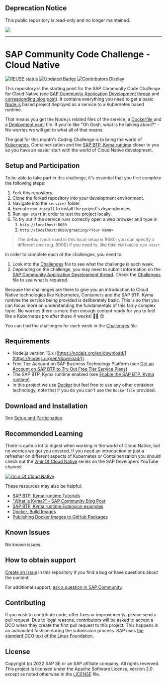 ## Deprecation Notice

This public repository is read-only and no longer maintained.

![](https://img.shields.io/badge/STATUS-NOT%20CURRENTLY%20MAINTAINED-red.svg?longCache=true&style=flat)

---

# SAP Community Code Challenge - Cloud Native
[![REUSE status](https://api.reuse.software/badge/github.com/SAP-samples/sap-community-code-challenge-cloud-native)](https://api.reuse.software/info/github.com/SAP-samples/sap-community-code-challenge-cloud-native)
[![Updated Badge](https://badges.pufler.dev/updated/SAP-samples/sap-community-code-challenge-cloud-native)](https://badges.pufler.dev)
[![Contributors Display](https://badges.pufler.dev/contributors/SAP-samples/sap-community-code-challenge-cloud-native)](https://badges.pufler.dev)

This repository is the starting point for the SAP Community Code Challenge for Cloud Native (see [SAP Community Application Development thread](https://groups.community.sap.com/t5/application-development/sap-community-code-challenge-let-s-set-sail-for-cloud-native/m-p/5748#M60) and [corresponding blog post](https://blogs.sap.com/2022/07/04/sap-community-code-challenge-lets-set-sail-for-cloud-native-island/)). It contains everything you need to get a basic [Node.js](https://nodejs.org/) based project deployed as a service to a Kubernetes based runtime.

That means you get the Node.js related files of the service, a [Dockerfile](https://docs.docker.com/engine/reference/builder/) and a [Deployment.yaml](https://kubernetes.io/docs/concepts/workloads/controllers/deployment/) file. If you're like "Oh Gosh, what is he talking about?" - No worries we will get to what all of that means.

The goal for this month's Coding Challenge is to bring the world of [Kubernetes](https://kubernetes.io), Containerization and the [SAP BTP, Kyma runtime](https://discovery-center.cloud.sap/serviceCatalog/kyma-runtime) closer to you so you have an easier start with the world of Cloud Native development.

## Setup and Participation

To be able to take part in this challenge, it's essential that you first complete the following steps:

1. Fork this repository.
1. Clone the forked repository into your development environment.
1. Navigate into the `service/` folder.
1. Execute `npm install` to install the project's dependencies.
1. Run `npm start` in order to test the project locally.
1. To try out if the service runs correctly open a web browser and type in
   1. `http://localhost:8080`
   2. `http://localhost:8080/greeting/<Your Name>`

> The default port used in this local setup is 8080; you can specify a different one (e.g. 8000) if you need to, like this: `PORT=8000 npm start`

In order to complete each of the challenges, you need to:

1. Look into the [Challenges](Challenges.md) file to see what the challenge is each week.
2. Depending on the challenge, you may need to submit information on the [SAP Community Application Development thread](https://groups.community.sap.com/t5/application-development/sap-community-code-challenge-let-s-set-sail-for-cloud-native/td-p/5748). Check the [Challenges](Challenges.md) file to see what is required.

Because the challenges are there to give you an introduction to Cloud Native technologies like Kubernetes, Containers and the SAP BTP, Kyma runtime the service being provided is deliberately basic. This is so that you can focus more on understanding the fundamentals of this fairly complex topic. No worries there is more then enough content ready for you to feel like a Kubernetes pro after these 4 weeks! 🧑‍💻 😉

You can find the challenges for each week in the [Challenges](Challenges.md) file.

## Requirements

* Node.js version 16.x ([https://nodejs.org/en/download/](https://nodejs.org/en/download/)).
* Free Tier Account on SAP Business Technology Platform (see [Get an Account on SAP BTP to Try Out Free Tier Service Plans](https://developers.sap.com/tutorials/btp-free-tier-account.html))
* The SAP BTP, Kyma runtime enabled (see [Enable the SAP BTP, Kyma runtime](https://developers.sap.com/tutorials/cp-kyma-getting-started.html)).
* In this project we use [Docker](https://www.docker.com) but feel free to use any other container technology, note that if you do you can't use the `Dockerfile` provided.

## Download and Installation

See [Setup and Participation](#setup-and-participation).

## Recommended Learning

There is quite a lot to digest when working in the world of Cloud Native, but no worries we got you covered. If you need an introduction or just a refresher on different aspects of Kubernetes or Containerization you should check out the [2minOf Cloud Native](https://youtube.com/playlist?list=PL6RpkC85SLQCwaJ54TAAHMvSl5wpVPrai) series on the SAP Developers YouTube channel.

[![2min Of Cloud Native](https://user-images.githubusercontent.com/9074514/174777083-eec57898-f110-4151-b131-242c43c85dc5.jpg)](https://youtube.com/playlist?list=PL6RpkC85SLQCwaJ54TAAHMvSl5wpVPrai)

These resources may also be helpful:

* [SAP BTP, Kyma runtime Tutorials](https://developers.sap.com/tutorial-navigator.html?tag=software-product%3Atechnology-platform%2Fsap-business-technology-platform%2Fsap-btp-kyma-runtime)
* ["What is Kyma?" - SAP Community Blog Post](https://blogs.sap.com/2019/07/08/what-is-kyma/)
* [SAP BTP, Kyma runtime Extension examples](https://github.com/SAP-samples/kyma-runtime-extension-samples)
* [Docker, Build Images](https://docs.docker.com/language/nodejs/build-images/)
* [Publishing Docker Images to GitHub Packages](https://docs.github.com/en/actions/publishing-packages/publishing-docker-images)

## Known Issues

No known issues.

## How to obtain support

[Create an issue](https://github.com/SAP-samples/<repository-name>/issues) in this repository if you find a bug or have questions about the content.

For additional support, [ask a question in SAP Community](https://answers.sap.com/questions/ask.html).

## Contributing

If you wish to contribute code, offer fixes or improvements, please send a pull request. Due to legal reasons, contributors will be asked to accept a DCO when they create the first pull request to this project. This happens in an automated fashion during the submission process. SAP uses [the standard DCO text of the Linux Foundation](https://developercertificate.org/).

## License

Copyright (c) 2022 SAP SE or an SAP affiliate company. All rights reserved. This project is licensed under the Apache Software License, version 2.0 except as noted otherwise in the [LICENSE](LICENSE) file.
